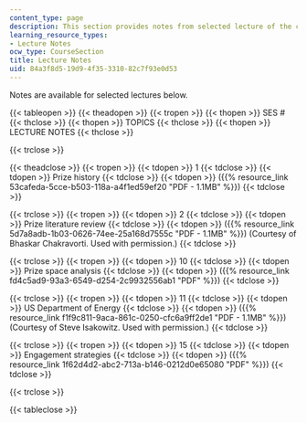 ```yaml
---
content_type: page
description: This section provides notes from selected lecture of the course.
learning_resource_types:
- Lecture Notes
ocw_type: CourseSection
title: Lecture Notes
uid: 84a3f8d5-19d9-4f35-3310-82c7f93e0d53
---
```


Notes are available for selected lectures below.

{{< tableopen >}}
{{< theadopen >}}
{{< tropen >}}
{{< thopen >}}
SES #
{{< thclose >}}
{{< thopen >}}
TOPICS
{{< thclose >}}
{{< thopen >}}
LECTURE NOTES
{{< thclose >}}

{{< trclose >}}

{{< theadclose >}}
{{< tropen >}}
{{< tdopen >}}
1
{{< tdclose >}}
{{< tdopen >}}
Prize history
{{< tdclose >}}
{{< tdopen >}}
({{% resource_link 53cafeda-5cce-b503-118a-a4f1ed59ef20 "PDF - 1.1MB" %}})
{{< tdclose >}}

{{< trclose >}}
{{< tropen >}}
{{< tdopen >}}
2
{{< tdclose >}}
{{< tdopen >}}
Prize literature review
{{< tdclose >}}
{{< tdopen >}}
({{% resource_link 5d7a8adb-1b03-0626-74ee-25a168d7555c "PDF - 1.1MB" %}}) (Courtesy of Bhaskar Chakravorti. Used with permission.)
{{< tdclose >}}

{{< trclose >}}
{{< tropen >}}
{{< tdopen >}}
10
{{< tdclose >}}
{{< tdopen >}}
Prize space analysis
{{< tdclose >}}
{{< tdopen >}}
({{% resource_link fd4c5ad9-93a3-6549-d254-2c9932556ab1 "PDF" %}})
{{< tdclose >}}

{{< trclose >}}
{{< tropen >}}
{{< tdopen >}}
11
{{< tdclose >}}
{{< tdopen >}}
US Department of Energy
{{< tdclose >}}
{{< tdopen >}}
({{% resource_link f1f9c811-9aca-861c-0250-cfc6a9ff2de1 "PDF - 1.1MB" %}}) (Courtesy of Steve Isakowitz. Used with permission.)
{{< tdclose >}}

{{< trclose >}}
{{< tropen >}}
{{< tdopen >}}
15
{{< tdclose >}}
{{< tdopen >}}
Engagement strategies
{{< tdclose >}}
{{< tdopen >}}
({{% resource_link 1f62d4d2-abc2-713a-b146-0212d0e65080 "PDF" %}})
{{< tdclose >}}

{{< trclose >}}

{{< tableclose >}}
